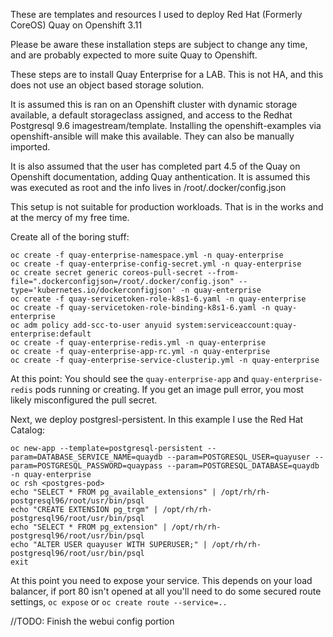 These are templates and resources I used to deploy Red Hat (Formerly CoreOS) Quay on Openshift 3.11

Please be aware these installation steps are subject to change any time, and are probably expected to more suite Quay to Openshift. 

These steps are to install Quay Enterprise for a LAB. This is not HA, and this does not use an object based storage solution.

It is assumed this is ran on an Openshift cluster with dynamic storage available, a default storageclass assigned, and access to the Redhat Postgresql 9.6 imagestream/template. Installing the openshift-examples via openshift-ansible will make this available. They can also be manually imported.

It is also assumed that the user has completed part 4.5 of the Quay on Openshift documentation, adding Quay anthentication. It is assumed this was executed as root and the info lives in /root/.docker/config.json


This setup is not suitable for production workloads. That is in the works and at the mercy of my free time.

Create all of the boring stuff:

```
oc create -f quay-enterprise-namespace.yml -n quay-enterprise
oc create -f quay-enterprise-config-secret.yml -n quay-enterprise
oc create secret generic coreos-pull-secret --from-file=".dockerconfigjson=/root/.docker/config.json" --type='kubernetes.io/dockerconfigjson' -n quay-enterprise
oc create -f quay-servicetoken-role-k8s1-6.yaml -n quay-enterprise
oc create -f quay-servicetoken-role-binding-k8s1-6.yaml -n quay-enterprise
oc adm policy add-scc-to-user anyuid system:serviceaccount:quay-enterprise:default
oc create -f quay-enterprise-redis.yml -n quay-enterprise
oc create -f quay-enterprise-app-rc.yml -n quay-enterprise
oc create -f quay-enterprise-service-clusterip.yml -n quay-enterprise
```
At this point: You should see the `quay-enterprise-app` and `quay-enterprise-redis` pods running or creating. If you get an image pull error, you most likely misconfigured the pull secret.


Next, we deploy postgresl-persistent. In this example I use the Red Hat Catalog:

```
oc new-app --template=postgresql-persistent --param=DATABASE_SERVICE_NAME=quaydb --param=POSTGRESQL_USER=quayuser --param=POSTGRESQL_PASSWORD=quaypass --param=POSTGRESQL_DATABASE=quaydb -n quay-enterprise 
oc rsh <postgres-pod>
echo "SELECT * FROM pg_available_extensions" | /opt/rh/rh-postgresql96/root/usr/bin/psql
echo "CREATE EXTENSION pg_trgm" | /opt/rh/rh-postgresql96/root/usr/bin/psql
echo "SELECT * FROM pg_extension" | /opt/rh/rh-postgresql96/root/usr/bin/psql
echo "ALTER USER quayuser WITH SUPERUSER;" | /opt/rh/rh-postgresql96/root/usr/bin/psql
exit
```

At this point you need to expose your service. This depends on your load balancer, if port 80 isn't opened at all you'll need to do some secured route settings, `oc expose` or `oc create route --service=..`

//TODO: Finish the webui config portion

